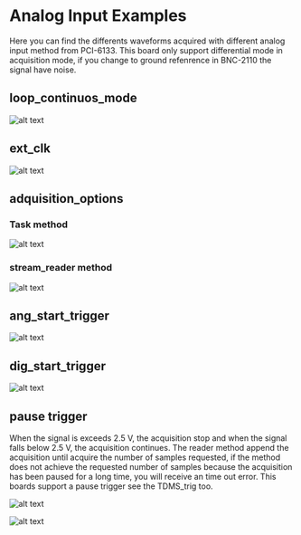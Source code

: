 # Analog Input Examples

Here you can find the differents waveforms acquired with different analog input method from PCI-6133.
This board only support differential mode in acquisition mode, if you change to ground refenrence in
BNC-2110 the signal have noise.
## loop_continuos_mode

![alt text](https://github.com/juliancabaleiro/nidaqmx-python-examples/blob/main/doc/images/loop_continuous.png)

## ext_clk

![alt text](https://github.com/juliancabaleiro/nidaqmx-python-examples/blob/main/doc/images/ext_clk.png)

## adquisition_options

### Task method

![alt text](https://github.com/juliancabaleiro/nidaqmx-python-examples/blob/main/doc/images/adqui_task.png)

### stream_reader method

![alt text](https://github.com/juliancabaleiro/nidaqmx-python-examples/blob/main/doc/images/adqui_many_samp.png)

## ang_start_trigger

![alt text](https://github.com/juliancabaleiro/nidaqmx-python-examples/blob/main/doc/images/adqui_task_trig.png)

## dig_start_trigger

![alt text](https://github.com/juliancabaleiro/nidaqmx-python-examples/blob/main/doc/images/adqui_dig_trig.png)

## pause trigger
When the signal is exceeds 2.5 V, the acquisition stop and when the signal
falls below 2.5 V, the acquisition continues. The reader method append 
the acquisition until acquire the number of samples requested, if the 
method does not achieve the requested number of samples because the 
acquisition has been paused for a long time, you will receive an 
time out error.
This boards support a pause trigger see the TDMS_trig too.

![alt text](https://github.com/juliancabaleiro/nidaqmx-python-examples/blob/main/doc/images/pause_trig_board.png)

![alt text](https://github.com/juliancabaleiro/nidaqmx-python-examples/blob/main/doc/images/pause_trig_scope.png)